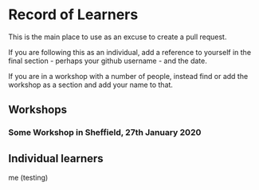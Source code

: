 # Record of Learners

This is the main place to use as an excuse to create a pull request.

If you are following this as an individual, add a reference to yourself in the
final section - perhaps your github username - and the date.

If you are in a workshop with a number of people, instead find or add the
workshop as a section and add your name to that.

## Workshops

### Some Workshop in Sheffield, 27th January 2020

## Individual learners

me (testing)
